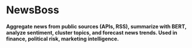 # NewsBoss

#### Aggregate news from public sources (APIs, RSS), summarize with BERT, analyze sentiment, cluster topics, and forecast news trends. Used in finance, political risk, marketing intelligence.